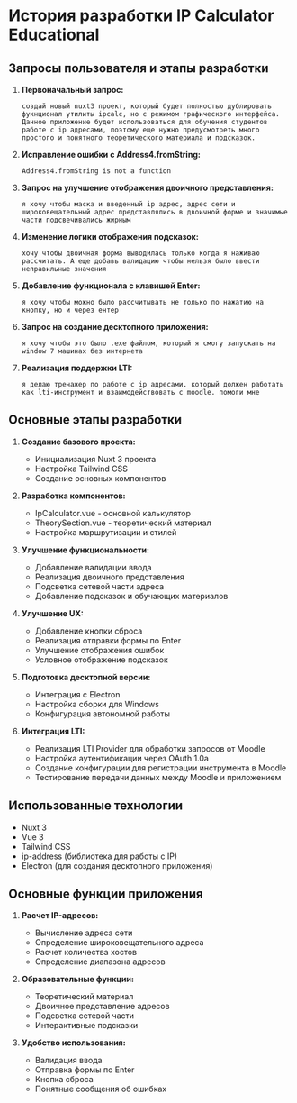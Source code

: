# История разработки IP Calculator Educational

## Запросы пользователя и этапы разработки

1. **Первоначальный запрос:**

   ```
   создай новый nuxt3 проект, который будет полностью дублировать фукнционал утилиты ipcalc, но с режимом графического интерфейса. Данное приложение будет использоваться для обучения студентов работе с ip адресами, поэтому еще нужно предусмотреть много простого и понятного теоретического материала и подсказок.
   ```

2. **Исправление ошибки с Address4.fromString:**

   ```
   Address4.fromString is not a function
   ```

3. **Запрос на улучшение отображения двоичного представления:**

   ```
   я хочу чтобы маска и введенный ip адрес, адрес сети и широковещательный адрес представлялись в двоичной форме и значимые части подсвечивались жирным
   ```

4. **Изменение логики отображения подсказок:**

   ```
   хочу чтобы двоичная форма выводилась только когда я наживаю рассчитать. А еще добавь валидацию чтобы нельзя было ввести неправильные значения
   ```

5. **Добавление функционала с клавишей Enter:**

   ```
   я хочу чтобы можно было рассчитывать не только по нажатию на кнопку, но и через ентер
   ```

6. **Запрос на создание десктопного приложения:**

   ```
   я хочу чтобы это было .exe файлом, который я смогу запускать на window 7 машинах без интернета
   ```

7. **Реализация поддержки LTI:**
   ```
   я делаю тренажер по работе с ip адресами. который должен работать как lti-инструмент и взаимодействовать с moodle. помоги мне
   ```

## Основные этапы разработки

1. **Создание базового проекта:**

   - Инициализация Nuxt 3 проекта
   - Настройка Tailwind CSS
   - Создание основных компонентов

2. **Разработка компонентов:**

   - IpCalculator.vue - основной калькулятор
   - TheorySection.vue - теоретический материал
   - Настройка маршрутизации и стилей

3. **Улучшение функциональности:**

   - Добавление валидации ввода
   - Реализация двоичного представления
   - Подсветка сетевой части адреса
   - Добавление подсказок и обучающих материалов

4. **Улучшение UX:**

   - Добавление кнопки сброса
   - Реализация отправки формы по Enter
   - Улучшение отображения ошибок
   - Условное отображение подсказок

5. **Подготовка десктопной версии:**

   - Интеграция с Electron
   - Настройка сборки для Windows
   - Конфигурация автономной работы

6. **Интеграция LTI:**
   - Реализация LTI Provider для обработки запросов от Moodle
   - Настройка аутентификации через OAuth 1.0a
   - Создание конфигурации для регистрации инструмента в Moodle
   - Тестирование передачи данных между Moodle и приложением

## Использованные технологии

- Nuxt 3
- Vue 3
- Tailwind CSS
- ip-address (библиотека для работы с IP)
- Electron (для создания десктопного приложения)

## Основные функции приложения

1. **Расчет IP-адресов:**

   - Вычисление адреса сети
   - Определение широковещательного адреса
   - Расчет количества хостов
   - Определение диапазона адресов

2. **Образовательные функции:**

   - Теоретический материал
   - Двоичное представление адресов
   - Подсветка сетевой части
   - Интерактивные подсказки

3. **Удобство использования:**
   - Валидация ввода
   - Отправка формы по Enter
   - Кнопка сброса
   - Понятные сообщения об ошибках
